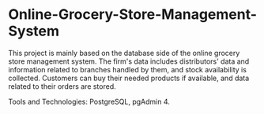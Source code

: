 # Online-Grocery-Store-Management-System

This project is mainly based on the database side of the online grocery store management system. The firm's
data includes distributors' data and information related to branches handled by them, and stock availability is collected. Customers can buy their needed products if available, and data related to their orders are stored.

Tools and Technologies: PostgreSQL, pgAdmin 4.
